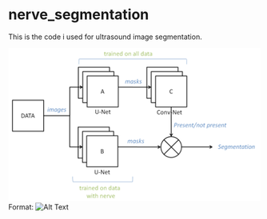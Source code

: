 # nerve_segmentation

This is the code i used for ultrasound image segmentation.



![Architecture](/diagramme.PNG)
Format: ![Alt Text](url)

